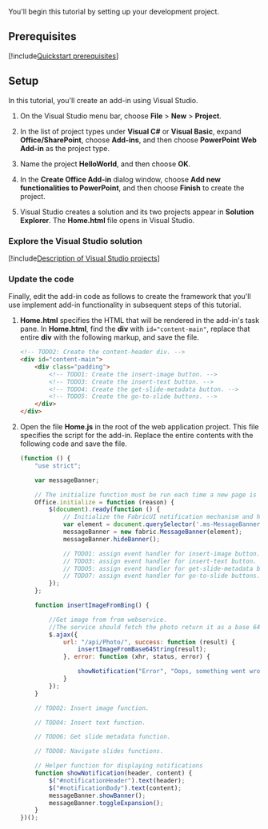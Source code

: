 You'll begin this tutorial by setting up your development project. 

## Prerequisites

[!include[Quickstart prerequisites](../includes/quickstart-vs-prerequisites.md)]

## Setup

In this tutorial, you'll create an add-in using Visual Studio.

1. On the Visual Studio menu bar, choose  **File** > **New** > **Project**.
    
2. In the list of project types under **Visual C#** or **Visual Basic**, expand  **Office/SharePoint**, choose **Add-ins**, and then choose **PowerPoint Web Add-in** as the project type. 

3. Name the project **HelloWorld**, and then choose **OK**.

4. In the **Create Office Add-in** dialog window, choose **Add new functionalities to PowerPoint**, and then choose **Finish** to create the project.

5. Visual Studio creates a solution and its two projects appear in **Solution Explorer**. The **Home.html** file opens in Visual Studio.

### Explore the Visual Studio solution

[!include[Description of Visual Studio projects](../includes/quickstart-vs-solution.md)]

### Update the code 

Finally, edit the add-in code as follows to create the framework that you'll use implement add-in functionality in subsequent steps of this tutorial.

1. **Home.html** specifies the HTML that will be rendered in the add-in's task pane. In **Home.html**, find the **div** with `id="content-main"`, replace that entire **div** with the following markup, and save the file.

    ```html
    <!-- TODO2: Create the content-header div. -->
    <div id="content-main">
        <div class="padding">
            <!-- TODO1: Create the insert-image button. -->
            <!-- TODO3: Create the insert-text button. -->
            <!-- TODO4: Create the get-slide-metadata button. -->
            <!-- TODO5: Create the go-to-slide buttons. -->
        </div>
    </div>
    ```

2. Open the file **Home.js** in the root of the web application project. This file specifies the script for the add-in. Replace the entire contents with the following code and save the file.

    ```javascript
    (function () {
        "use strict";

        var messageBanner;

        // The initialize function must be run each time a new page is loaded.
        Office.initialize = function (reason) {
            $(document).ready(function () {
                // Initialize the FabricUI notification mechanism and hide it
                var element = document.querySelector('.ms-MessageBanner');
                messageBanner = new fabric.MessageBanner(element);
                messageBanner.hideBanner();

                // TODO1: assign event handler for insert-image button.
                // TODO3: assign event handler for insert-text button.
                // TODO5: assign event handler for get-slide-metadata button.
                // TODO7: assign event handler for go-to-slide buttons.
            });
        };

        function insertImageFromBing() {

            //Get image from from webservice. 
            //The service should fetch the photo return it as a base 64 embedded string
            $.ajax({
                url: "/api/Photo/", success: function (result) {
                    insertImageFromBase64String(result);
                }, error: function (xhr, status, error) {

                    showNotification("Error", "Oops, something went wrong.");
                }
            });
        }

        // TODO2: Insert image function. 
    
        // TODO4: Insert text function.

        // TODO6: Get slide metadata function.

        // TODO8: Navigate slides functions.

        // Helper function for displaying notifications
        function showNotification(header, content) {
            $("#notificationHeader").text(header);
            $("#notificationBody").text(content);
            messageBanner.showBanner();
            messageBanner.toggleExpansion();
        }
    })();
    ```
